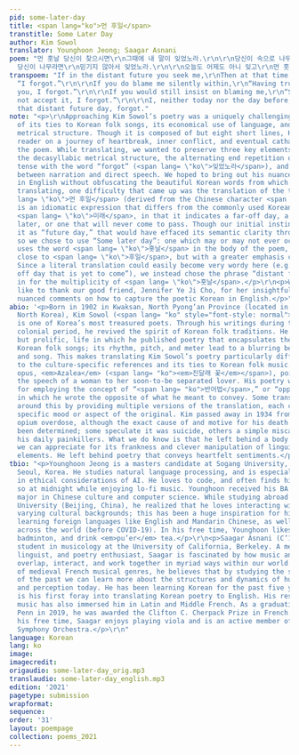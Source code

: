 ```yaml
---
pid: some-later-day
title: <span lang="ko">먼 후일</span>
transtitle: Some Later Day
author: Kim Sowol
translator: Younghoon Jeong; Saagar Asnani
poem: "먼 훗날 당신이 찾으시면\r\n그때에 내 말이 잊었노라.\r\n\r\n당신이 속으로 나무라면\r\n무척 그리다가 잊었노라.\r\n\r\n그래도
  당신이 나무라면\r\n믿기지 않아서 잊었노라.\r\n\r\n오늘도 어제도 아니 잊고\r\n먼 훗날 그때에 잊었노라."
transpoem: "If in the distant future you seek me,\r\nThen at that time, I will say,
  “I forgot.”\r\n\r\nIf you do blame me silently within,\r\n“Having truly longed for
  you, I forgot.”\r\n\r\nIf you would still insist on blaming me,\r\n“Since I could
  not accept it, I forgot.”\r\n\r\nI, neither today nor the day before,\r\nBut on
  that distant future day, forgot."
note: "<p>\r\nApproaching Kim Sowol’s poetry was a uniquely challenging task because
  of its ties to Korean folk songs, its economical use of language, and its tight
  metrical structure. Though it is composed of but eight short lines, Kim takes the
  reader on a journey of heartbreak, inner conflict, and eventual catharsis through
  the poem. While translating, we wanted to preserve three key elements of the original:
  the decasyllabic metrical structure, the alternating end repetition of the conditional
  tense with the word “forgot” (<span lang= \"ko\">잊었노라</span>), and the facile movement
  between narration and direct speech. We hoped to bring out his nuanced emotions
  in English without obfuscating the beautiful Korean words from which they arose.</p>\r\n<p>While
  translating, one difficulty that came up was the translation of the title. <span
  lang= \"ko\">먼 후일</span> (derived from the Chinese character <span lang= \"zh\">後日</span>)
  is an idiomatic expression that differs from the commonly used Korean word for future,
  <span lang= \"ko\">미래</span>, in that it indicates a far-off day, a day that comes
  later, or one that will never come to pass. Though our initial instinct was to translate
  it as “future day,” that would have effaced its semantic clarity through the idiom,
  so we chose to use “Some later day”: one which may or may not ever occur. Kim also
  uses the word <span lang= \"ko\">흣날</span> in the body of the poem, which is very
  close to <span lang= \"ko\">후일</span>, but with a greater emphasis on time elapsed.
  Since a literal translation could easily become very wordy here (e.g. “on a far
  off day that is yet to come”), we instead chose the phrase “distant future” to stand
  in for the multiplicity of <span lang= \"ko\">흣날</span>.</p>\r\n<p>We would also
  like to thank our good friend, Jennifer Ye Ji Cho, for her insightful feedback and
  nuanced comments on how to capture the poetic Korean in English.</p>"
abio: '<p>Born in 1902 in Kwaksan, North Pyong’an Province (located in present-day
  North Korea), Kim Sowol (<span lang= "ko" style="font-style: normal">김소월</span>)
  is one of Korea’s most treasured poets. Through his writings during the Japanese
  colonial period, he revived the spirit of Korean folk traditions. He lived a short,
  but prolific, life in which he published poetry that encapsulates the spirit of
  Korean folk songs; its rhythm, pitch, and meter lead to a blurring between language
  and song. This makes translating Kim Sowol’s poetry particularly difficult, due
  to the culture-specific references and its ties to Korean folk music. His magnum
  opus, <em>Azalea</em> (<span lang= "ko"><em>진달래 꽃</em></span>), poignantly captures
  the speech of a woman to her soon-to-be separated lover. His poetry was also famous
  for employing the concept of “<span lang= "ko">반어법</span>,” or “opposite practice,”
  in which he wrote the opposite of what he meant to convey. Some translators work
  around this by providing multiple versions of the translation, each capturing a
  specific mood or aspect of the original. Kim passed away in 1934 from a suspected
  opium overdose, although the exact cause of and motive for his death have never
  been determined; some speculate it was suicide, others a simple miscalculation of
  his daily painkillers. What we do know is that he left behind a body of poetry that
  we can appreciate for its frankness and clever manipulation of linguistic and musical
  elements. He left behind poetry that conveys heartfelt sentiments.</p>'
tbio: "<p>Younghoon Jeong is a masters candidate at Sogang University, located in
  Seoul, Korea. He studies natural language processing, and is especially interested
  in ethical considerations of AI. He loves to code, and often finds himself doing
  so at midnight while enjoying lo-fi music. Younghoon received his BA as a double
  major in Chinese culture and computer science. While studying abroad at Tsinghua
  University (Beijing, China), he realized that he loves interacting with people of
  varying cultural backgrounds; this has been a huge inspiration for him to take on
  learning foreign languages like English and Mandarin Chinese, as well as travel
  across the world (before COVID-19). In his free time, Younghoon likes to rap, play
  badminton, and drink <em>pu’er</em> tea.</p>\r\n<p>Saagar Asnani (C’19) is a PhD
  student in musicology at the University of California, Berkeley. A medievalist,
  linguist, and poetry enthusiast, Saagar is fascinated by how music and language
  overlap, interact, and work together in myriad ways within our world. A scholar
  of medieval French musical genres, he believes that by studying the soundscapes
  of the past we can learn more about the structures and dynamics of human communication
  and perception today. He has been learning Korean for the past five years, and this
  is his first foray into translating Korean poetry to English. His research on medieval
  music has also immersed him in Latin and Middle French. As a graduating senior at
  Penn in 2019, he was awarded the Clifton C. Cherpack Prize in French Studies. In
  his free time, Saagar enjoys playing viola and is an active member of UC Berkeley’s
  Symphony Orchestra.</p>\r\n"
language: Korean
lang: ko
image:
imagecredit:
origaudio: some-later-day_orig.mp3
translaudio: some-later-day_english.mp3
edition: '2021'
pagetype: submission
wrapformat:
sequence:
order: '31'
layout: poempage
collection: poems_2021
---
```

